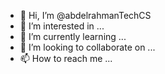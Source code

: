 - 👋 Hi, I’m @abdelrahmanTechCS
- 👀 I’m interested in ...
- 🌱 I’m currently learning ...
- 💞️ I’m looking to collaborate on ...
- 📫 How to reach me ...

<!---
abdelrahmanTechCS/abdelrahmanTechCS is a ✨ special ✨ repository because its `README.md` (this file) appears on your GitHub profile.
You can click the Preview link to take a look at your changes.
--->
